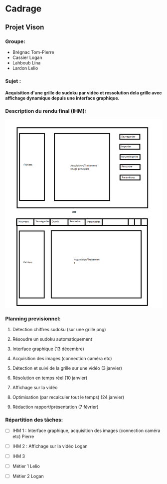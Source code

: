 # Cadrage 
## Projet Vison

### Groupe:
- Brégnac Tom-Pierre
- Cassier Logan
- Lahboub Lina
- Lardon Lelio 

### Sujet :
#### Acquisition d'une grille de sudoku par vidéo et ressolution dela grille avec affichage dynamique depuis une interface graphique.

### Description du rendu final (IHM):


![This is an image](/Scheme.png)

### Planning previsionnel:

1. Détection chiffres sudoku (sur une grille png)

2. Résoudre un sudoku automatiquement

3. Interface graphique (13 décembre)

4. Acquisition des images (connection caméra etc)

5. Détection et suivi de la grille sur une vidéo (3 janvier)

6. Résolution en temps réel (10 janvier)

7. Affichage sur la vidéo 

8. Optimisation (par recalculer tout le temps) (24 janvier)

9. Rédaction rapport/présentation (7 février)





### Répartition des tâches:

- [ ] IHM 1 : Interface graphique, acquisition des images (connection caméra etc) Pierre

- [ ] IHM 2 : Affichage sur la vidéo Logan

- [ ] IHM 3

- [ ] Métier 1 Lelio 

- [ ] Métier 2 Logan  




